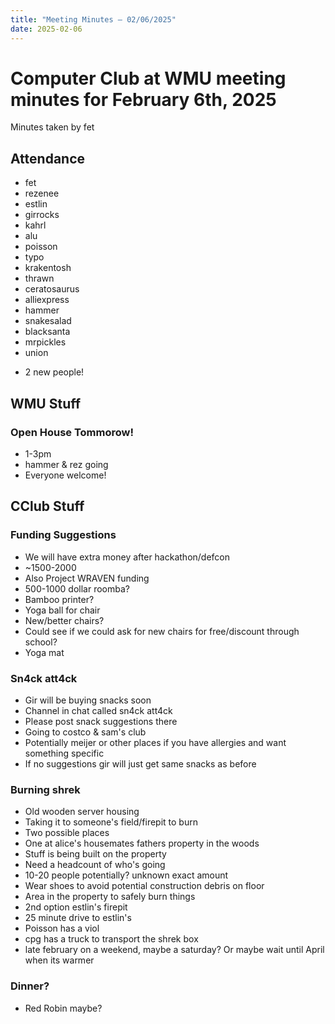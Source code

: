 ```yaml
---
title: "Meeting Minutes – 02/06/2025"
date: 2025-02-06
---
```

# Computer Club at WMU meeting minutes for February 6th, 2025
Minutes taken by fet



## Attendance
* fet
* rezenee
* estlin
* girrocks
* kahrl
* alu
* poisson
* typo
* krakentosh
* thrawn
* ceratosaurus
* alliexpress
* hammer
* snakesalad
* blacksanta
* mrpickles
* union
+ 2 new people!


## WMU Stuff
### Open House Tommorow!
* 1-3pm
* hammer & rez going
* Everyone welcome!

## CClub Stuff
### Funding Suggestions
* We will have extra money after hackathon/defcon
* ~1500-2000
* Also Project WRAVEN funding
* 500-1000 dollar roomba?
* Bamboo printer?
* Yoga ball for chair
* New/better chairs?
* Could see if we could ask for new chairs for free/discount through school?
* Yoga mat

### Sn4ck att4ck

* Gir will be buying snacks soon
* Channel in chat called sn4ck att4ck
* Please post snack suggestions there
* Going to costco & sam's club
* Potentially meijer or other places if you have allergies and want something specific
* If no suggestions gir will just get same snacks as before

### Burning shrek
* Old wooden server housing 
* Taking it to someone's field/firepit to burn
* Two possible places
* One at alice's housemates fathers property in the woods
* Stuff is being built on the property
* Need a headcount of who's going
* 10-20 people potentially? unknown exact amount
* Wear shoes to avoid potential construction debris on floor
* Area in the property to safely burn things
* 2nd option estlin's firepit
* 25 minute drive to estlin's
* Poisson has a viol
* cpg has a truck to transport the shrek box
* late february on a weekend, maybe a saturday? Or maybe wait until April when its warmer

### Dinner?
* Red Robin maybe?

